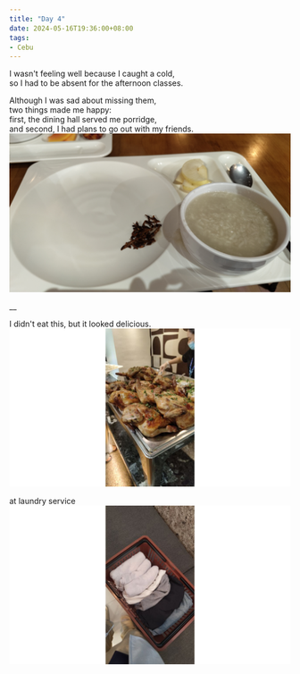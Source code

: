 ```yaml
---
title: "Day 4"
date: 2024-05-16T19:36:00+08:00
tags:
- Cebu
---
```


I wasn't feeling well because I caught a cold,  
so I had to be absent for the afternoon classes.

Although I was sad about missing them,  
two things made me happy:  
first, the dining hall served me porridge,  
and second, I had plans to go out with my friends.
![dinner](image1.jpg)

__

I didn't eat this, but it looked delicious.
![lunch](image2.jpg)

at laundry service
![laundry](image3.jpg)
